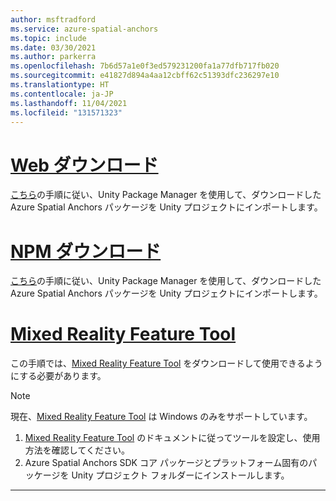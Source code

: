 ```yaml
---
author: msftradford
ms.service: azure-spatial-anchors
ms.topic: include
ms.date: 03/30/2021
ms.author: parkerra
ms.openlocfilehash: 7b6d57a1e0f3ed579231200fa1a77dfb717fb020
ms.sourcegitcommit: e41827d894a4aa12cbff62c51393dfc236297e10
ms.translationtype: HT
ms.contentlocale: ja-JP
ms.lasthandoff: 11/04/2021
ms.locfileid: "131571323"
---
```

# <a name="web-download"></a>[Web ダウンロード](#tab/unity-package-web-ui)

<a href="https://docs.unity3d.com/Manual/upm-ui-tarball.html" target="_blank">こちら</a>の手順に従い、Unity Package Manager を使用して、ダウンロードした Azure Spatial Anchors パッケージを Unity プロジェクトにインポートします。

# <a name="npm-download"></a>[NPM ダウンロード](#tab/unity-package-npm)

<a href="https://docs.unity3d.com/Manual/upm-ui-tarball.html" target="_blank">こちら</a>の手順に従い、Unity Package Manager を使用して、ダウンロードした Azure Spatial Anchors パッケージを Unity プロジェクトにインポートします。

# <a name="mixed-reality-feature-tool"></a>[Mixed Reality Feature Tool](#tab/unity-package-mixed-reality-feature-tool)

この手順では、<a href="/windows/mixed-reality/develop/unity/welcome-to-mr-feature-tool" target="_blank">Mixed Reality Feature Tool</a> をダウンロードして使用できるようにする必要があります。

> [!NOTE]
> 現在、<a href="/windows/mixed-reality/develop/unity/welcome-to-mr-feature-tool" target="_blank">Mixed Reality Feature Tool</a> は Windows のみをサポートしています。

1. <a href="/windows/mixed-reality/develop/unity/welcome-to-mr-feature-tool" target="_blank">Mixed Reality Feature Tool</a> のドキュメントに従ってツールを設定し、使用方法を確認してください。
2. Azure Spatial Anchors SDK コア パッケージとプラットフォーム固有のパッケージを Unity プロジェクト フォルダーにインストールします。

---
